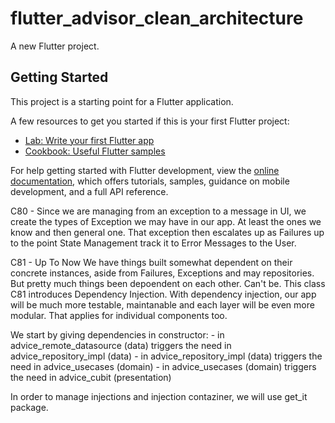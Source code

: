 # flutter_advisor_clean_architecture

A new Flutter project.

## Getting Started

This project is a starting point for a Flutter application.

A few resources to get you started if this is your first Flutter project:

- [Lab: Write your first Flutter app](https://docs.flutter.dev/get-started/codelab)
- [Cookbook: Useful Flutter samples](https://docs.flutter.dev/cookbook)

For help getting started with Flutter development, view the
[online documentation](https://docs.flutter.dev/), which offers tutorials,
samples, guidance on mobile development, and a full API reference.

C80 - Since we are managing from an exception to a message in UI, we create the types of Exception we may have in our app. At least the ones we know and then general one. That exception then escalates up as Failures up to the point State Management track it to Error Messages to the User. 

C81 - Up To Now We have things built somewhat dependent on their concrete instances, aside from Failures, Exceptions and may repositories. But pretty much things been depoendent on each other. Can't be. This class C81 introduces Dependency Injection. With dependency injection, our app will be much more testable, maintanable and each layer will be even more modular. That applies for individual components too. 

We start by giving dependencies in constructor:
    - in advice_remote_datasource (data) triggers the need in advice_repository_impl (data)
    - in advice_repository_impl (data) triggers the need in advice_usecases (domain)
    - in advice_usecases (domain) triggers the need in advice_cubit (presentation)

In order to manage injections and injection contaziner, we will use get_it package.

